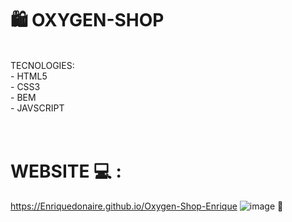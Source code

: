 # 🛍️ OXYGEN-SHOP 

<br/>
  TECNOLOGIES: <br/>
- HTML5 <br/>
- CSS3 <br/>
- BEM <br/>
- JAVSCRIPT <br/>

<br/>
<br/>


# WEBSITE 💻 : 

  https://Enriquedonaire.github.io/Oxygen-Shop-Enrique ![image](https://github.com/Enriquedonaire/Oxygen-Shop-Enrique/assets/84640350/e49943e0-3301-42b0-a4c8-1d07c20aefd6)  🛒



